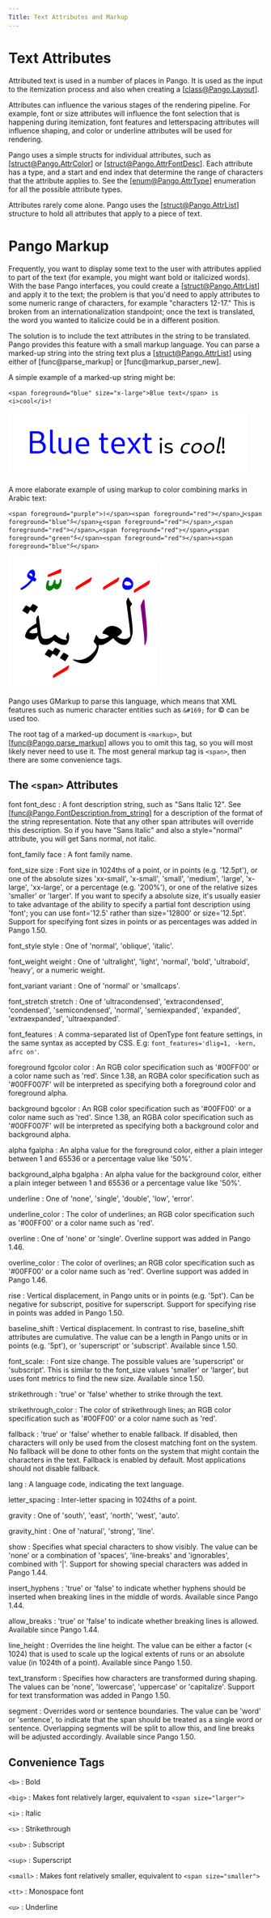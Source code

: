 ```yaml
---
Title: Text Attributes and Markup
---
```


# Text Attributes

Attributed text is used in a number of places in Pango. It is used as the
input to the itemization process and also when creating a [class@Pango.Layout].

Attributes can influence the various stages of the rendering pipeline. For example,
font or size attributes will influence the font selection that is happening during
itemization, font features and letterspacing attributes will influence shaping, and
color or underline attributes will be used for rendering.

Pango uses a simple structs for individual attributes, such as
[struct@Pango.AttrColor] or [struct@Pango.AttrFontDesc]. Each attribute has a type,
and a start and end index that determine the range of characters that the attribute
applies to. See the [enum@Pango.AttrType] enumeration for all the possible
attribute types.

Attributes rarely come alone. Pango uses the [struct@Pango.AttrList] structure
to hold all attributes that apply to a piece of text.

# Pango Markup

Frequently, you want to display some text to the user with attributes applied to
part of the text (for example, you might want bold or italicized words). With the
base Pango interfaces, you could create a [struct@Pango.AttrList] and apply it to
the text; the problem is that you'd need to apply attributes to some numeric range
of characters, for example "characters 12-17." This is broken from an
internationalization standpoint; once the text is translated, the word you wanted
to italicize could be in a different position.

The solution is to include the text attributes in the string to be translated.
Pango provides this feature with a small markup language. You can parse a marked-up
string into the string text plus a [struct@Pango.AttrList] using either of
[func@parse_markup] or [func@markup_parser_new].

A simple example of a marked-up string might be:

```
<span foreground="blue" size="x-large">Blue text</span> is <i>cool</i>!
```

![Markup example](blue-text.png)

A more elaborate example of using markup to color combining marks in
Arabic text:

```
<span foreground="purple">ا</span><span foreground="red">َ</span>ل<span foreground="blue">ْ</span>ع<span foreground="red">َ</span>ر<span foreground="red">َ</span>ب<span foreground="red">ِ</span>ي<span foreground="green">ّ</span><span foreground="red">َ</span>ة<span foreground="blue">ُ</span>
```

![Markup example](arabic-markup.png)

Pango uses GMarkup to parse this language, which means that XML features
such as numeric character entities such as `&#169;` for © can be used too.

The root tag of a marked-up document is `<markup>`, but [func@Pango.parse_markup]
allows you to omit this tag, so you will most likely never need to use it.
The most general markup tag is `<span>`, then there are some convenience
tags.

## The `<span>` Attributes

font
font_desc
: A font description string, such as "Sans Italic 12". See
  [func@Pango.FontDescription.from_string] for a description of the format of
  the string representation. Note that any other span attributes will override
  this description. So if you have "Sans Italic" and also a style="normal"
  attribute, you will get Sans normal, not italic.

font_family
face
: A font family name.

font_size
size
: Font size in 1024ths of a point, or in points (e.g. '12.5pt'), or one of the
  absolute sizes 'xx-small', 'x-small', 'small', 'medium', 'large', 'x-large',
  'xx-large', or a percentage (e.g. '200%'), or one of the relative sizes 'smaller'
  or 'larger'.
  If you want to specify a absolute size, it's usually easier to take advantage
  of the ability to specify a partial font description using 'font'; you can use
  font='12.5' rather than size='12800' or size='12.5pt'.
  Support for specifying font sizes in points or as percentages was added in
  Pango 1.50.

font_style
style
: One of 'normal', 'oblique', 'italic'.

font_weight
weight
: One of 'ultralight', 'light', 'normal', 'bold', 'ultrabold', 'heavy', or a
  numeric weight.

font_variant
variant
: One of 'normal' or 'smallcaps'.

font_stretch
stretch
: One of 'ultracondensed', 'extracondensed',
  'condensed', 'semicondensed', 'normal', 'semiexpanded', 'expanded',
  'extraexpanded', 'ultraexpanded'.

font_features
: A comma-separated list of OpenType font feature settings, in the same syntax as
  accepted by CSS. E.g: `font_features='dlig=1, -kern, afrc on'`.

foreground
fgcolor
color
: An RGB color specification such as '#00FF00' or a color name such as 'red'.
  Since 1.38, an RGBA color specification such as '#00FF007F' will be interpreted
  as specifying both a foreground color and foreground alpha.

background
bgcolor
: An RGB color specification such as '#00FF00' or a color name such as 'red'.
  Since 1.38, an RGBA color specification such as '#00FF007F' will be interpreted
  as specifying both a background color and background alpha.

alpha
fgalpha
: An alpha value for the foreground color, either a plain integer between 1 and
  65536 or a percentage value like '50%'.

background_alpha
bgalpha
: An alpha value for the background color, either a plain integer between 1 and
  65536 or a percentage value like '50%'.

underline
: One of 'none', 'single', 'double', 'low', 'error'.

underline_color
: The color of underlines; an RGB color specification such as '#00FF00' or a color
  name such as 'red'.

overline
: One of 'none' or 'single'. Overline support was added in Pango 1.46.

overline_color
: The color of overlines; an RGB color specification such as '#00FF00' or a color
  name such as 'red'. Overline support was added in Pango 1.46.

rise
: Vertical displacement, in Pango units or in points (e.g. '5pt'). Can be
  negative for subscript, positive for superscript.
  Support for specifying rise in points was added in Pango 1.50.

baseline_shift
: Vertical displacement. In contrast to rise, baseline_shift attributes are cumulative.
  The value can be a length in Pango units or in points (e.g. '5pt'), or 'superscript'
  or 'subscript'. Available since 1.50.

font_scale:
: Font size change. The possible values are 'superscript' or 'subscript'. This is
  similar to the font_size values 'smaller' or 'larger', but uses font metrics to
  find the new size. Available since 1.50.

strikethrough
: 'true' or 'false' whether to strike through the text.

strikethrough_color
: The color of strikethrough lines; an RGB color specification such as '#00FF00'
  or a color name such as 'red'.

fallback
: 'true' or 'false' whether to enable fallback. If disabled, then characters will
  only be used from the closest matching font on the system. No fallback will be
  done to other fonts on the system that might contain the characters in the text.
  Fallback is enabled by default. Most applications should not disable fallback.

lang
: A language code, indicating the text language.

letter_spacing
: Inter-letter spacing in 1024ths of a point.

gravity
: One of 'south', 'east', 'north', 'west', 'auto'.

gravity_hint
: One of 'natural', 'strong', 'line'.

show
: Specifies what special characters to show visibly. The value can be 'none'
  or a combination of 'spaces', 'line-breaks' and 'ignorables', combined with '|'.
  Support for showing special characters was added in Pango 1.44.

insert_hyphens
: 'true' or 'false' to indicate whether hyphens should be inserted when breaking
  lines in the middle of words. Available since Pango 1.44.

allow_breaks
: 'true' or 'false' to indicate whether breaking lines is allowed. Available
  since Pango 1.44.

line_height
: Overrides the line height. The value can be either a factor (< 1024) that is
  used to scale up the logical extents of runs or an absolute value (in 1024th
  of a point).
  Available since Pango 1.50.

text_transform
: Specifies how characters are transformed during shaping. The values can be
  'none', 'lowercase', 'uppercase' or 'capitalize'. Support for text transformation
  was added in Pango 1.50.

segment
: Overrides word or sentence boundaries. The value can be 'word' or 'sentence',
  to indicate that the span should be treated as a single word or sentence.
  Overlapping segments will be split to allow this, and line breaks will be
  adjusted accordingly. Available since Pango 1.50.

## Convenience Tags

`<b>`
: Bold

`<big>`
: Makes font relatively larger, equivalent to `<span size="larger">`

`<i>`
: Italic

`<s>`
: Strikethrough

`<sub>`
: Subscript

`<sup>`
: Superscript

`<small>`
: Makes font relatively smaller, equivalent to `<span size="smaller">`

`<tt>`
: Monospace font

`<u>`
: Underline
